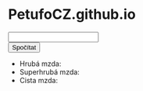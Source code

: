 # PetufoCZ.github.io
<!DOCTYPE html>
<html>
<body>

<div>
<input id="hrubamzdapole" type="text"><br>
<input id="vlozit" type="submit" value="Spočítat" onclick="spocitat()"><br>
<ul>
<li>Hrubá mzda: <span id="hrubamzdavysledek"></span></li>
<li>Superhrubá mzda: <span id="superhrubamzdavysledek"></span></li>
<li>Cista mzda: <span id="cistamzdavysledek"></span></li>
</ul>
</div>

<script>
function spocitat() {
var hrubamzda = document.getElementById("hrubamzdapole").value;
var superhrubamzda = hrubamzda*1.34;
var soczam = hrubamzda*0.09;
var zdravzam = hrubamzda*0.25;
var soc = hrubamzda*0.065;
var zdrav = hrubamzda*0.045;
var dan = superhrubamzda*0.15;
var poplatnik = 2070;
var cistamzda = hrubamzda-(dan+soc+zdrav)+poplatnik;
document.getElementById("hrubamzdavysledek").innerHTML = hrubamzda;
document.getElementById("superhrubamzdavysledek").innerHTML = superhrubamzda;
document.getElementById("cistamzdavysledek").innerHTML = cistamzda;
};
</script>

</body>
</html>
